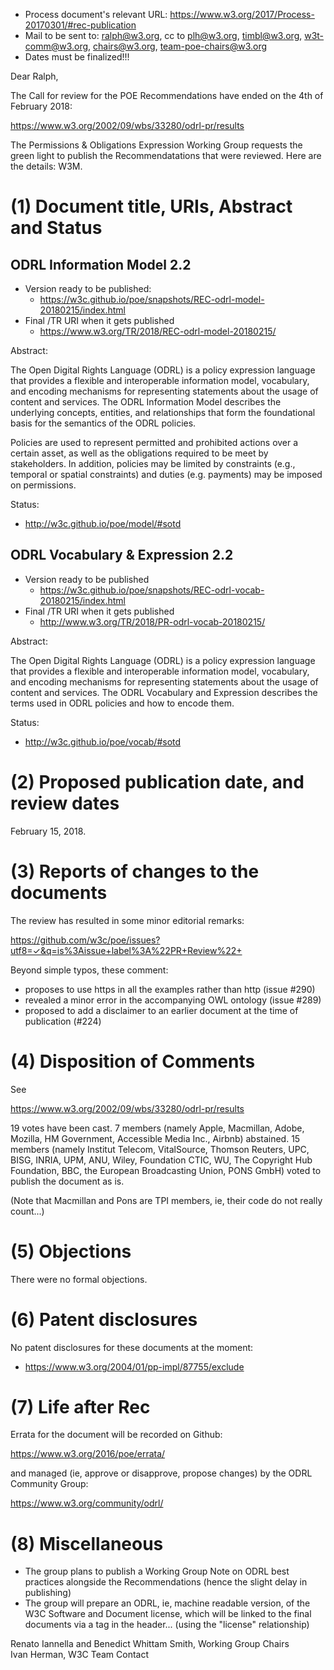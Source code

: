 * Process document's relevant URL: https://www.w3.org/2017/Process-20170301/#rec-publication
* Mail to be sent to: ralph@w3.org, cc to plh@w3.org, timbl@w3.org, w3t-comm@w3.org, chairs@w3.org, team-poe-chairs@w3.org
* Dates must be finalized!!!



Dear Ralph,

The Call for review for the POE Recommendations have ended on the 4th of February 2018:

https://www.w3.org/2002/09/wbs/33280/odrl-pr/results

The Permissions & Obligations Expression Working Group requests the green light to publish the Recommendatations that were reviewed. Here are the details:
W3M.


(1) Document title, URIs, Abstract and Status
=============================================

ODRL Information Model 2.2
--------------------------

- Version ready to be published:
    - https://w3c.github.io/poe/snapshots/REC-odrl-model-20180215/index.html
- Final /TR URI when it gets published
    - https://www.w3.org/TR/2018/REC-odrl-model-20180215/

Abstract:

The Open Digital Rights Language (ODRL) is a policy expression language that provides a flexible and interoperable information model, vocabulary, and encoding mechanisms for representing statements about the usage of content and services. The ODRL Information Model describes the underlying concepts, entities, and relationships that form the foundational basis for the semantics of the ODRL policies.

Policies are used to represent permitted and prohibited actions over a certain asset, as well as the obligations required to be meet by stakeholders. In addition, policies may be limited by constraints (e.g., temporal or spatial constraints) and duties (e.g. payments) may be imposed on permissions.

Status:
- http://w3c.github.io/poe/model/#sotd

ODRL Vocabulary & Expression 2.2
--------------------------------

- Version ready to be published
    - https://w3c.github.io/poe/snapshots/REC-odrl-vocab-20180215/index.html
- Final /TR URI when it gets published
    - http://www.w3.org/TR/2018/PR-odrl-vocab-20180215/

Abstract:

The Open Digital Rights Language (ODRL) is a policy expression language that provides a flexible and interoperable information model, vocabulary, and encoding mechanisms for representing statements about the usage of content and services. The ODRL Vocabulary and Expression describes the terms used in ODRL policies and how to encode them.

Status:
- http://w3c.github.io/poe/vocab/#sotd


(2) Proposed publication date, and review dates
===============================================

February 15, 2018.


(3) Reports of changes to the documents
=======================================

The review has resulted in some minor editorial remarks:

https://github.com/w3c/poe/issues?utf8=✓&q=is%3Aissue+label%3A%22PR+Review%22+

Beyond simple typos, these comment:

- proposes to use https in all the examples rather than http (issue #290)
- revealed a minor error in the accompanying OWL ontology (issue #289)
- proposed to add a disclaimer to an earlier document at the time of publication (#224)


(4) Disposition of Comments
===========================

See

https://www.w3.org/2002/09/wbs/33280/odrl-pr/results

19 votes have been cast. 7 members (namely Apple, Macmillan, Adobe, Mozilla, HM Government, Accessible Media Inc., Airbnb) abstained. 15 members (namely Institut Telecom, VitalSource, Thomson Reuters, UPC, BISG, INRIA, UPM, ANU, Wiley, Foundation CTIC, WU, The Copyright Hub Foundation, BBC, the European Broadcasting Union, PONS GmbH) voted to publish the document as is.

(Note that Macmillan and Pons are TPI members, ie, their code do not really count...)


(5) Objections
==============

There were no formal objections.


(6) Patent disclosures
======================

No patent disclosures for these documents at the moment:
- https://www.w3.org/2004/01/pp-impl/87755/exclude


(7) Life after Rec
==================

Errata for the document will be recorded on Github:

https://www.w3.org/2016/poe/errata/

and managed (ie, approve or disapprove, propose changes) by the ODRL Community Group:

https://www.w3.org/community/odrl/

(8) Miscellaneous
=================

- The group plans to publish a Working Group Note on ODRL best practices alongside the Recommendations (hence the slight delay in publishing)
- The group will prepare an ODRL, ie, machine readable version, of the W3C Software and Document license, which will be linked to the final documents via a <link> tag in the header... (using the "license" relationship)




Renato Iannella and Benedict Whittam Smith, Working Group Chairs  
Ivan Herman, W3C Team Contact
